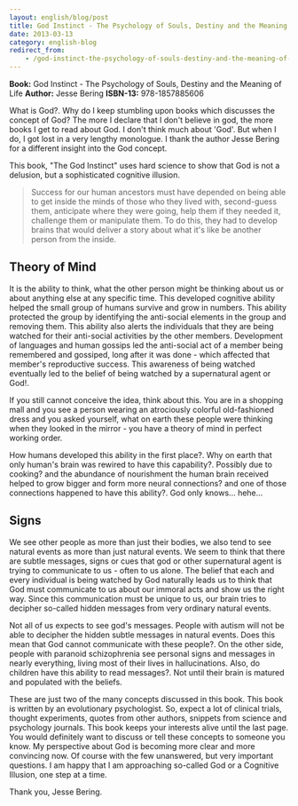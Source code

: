 ```yaml
---
layout: english/blog/post
title: God Instinct - The Psychology of Souls, Destiny and the Meaning of Life
date: 2013-03-13
category: english-blog
redirect_from:
    - /god-instinct-the-psychology-of-souls-destiny-and-the-meaning-of-life-jesse-bering-book-review
---
```


**Book:** God Instinct - The Psychology of Souls, Destiny and the Meaning of Life
**Author:** Jesse Bering
**ISBN-13:** 978-1857885606

What is God?. Why do I keep stumbling upon books which discusses the concept of God? The more I declare that I don't believe in god, the more books I get to read about God. I don't think much about 'God'. But when I do, I got lost in a very lengthy monologue. I thank the author Jesse Bering for a different insight into the God concept.

This book, "The God Instinct" uses hard science to show that God is not a delusion, but a sophisticated cognitive illusion.

> Success for our human ancestors must have depended on being able to get inside the minds of those who they lived with, second-guess them, anticipate where they were going, help them if they needed it, challenge them or manipulate them. To do this, they had to develop brains that would deliver a story about what it's like be another person from the inside.

## Theory of Mind

It is the ability to think, what the other person might be thinking about us or about anything else at any specific time. This developed cognitive ability helped the small group of humans survive and grow in numbers. This ability protected the group by identifying the anti-social elements in the group and removing them. This ability also alerts the individuals that they are being watched for their anti-social activities by the other members. Development of languages and human gossips led the anti-social act of a member being remembered and gossiped, long after it was done - which affected that member's reproductive success. This awareness of being watched eventually led to the belief of being watched by a supernatural agent or God!.

If you still cannot conceive the idea, think about this. You are in a shopping mall and you see a person wearing an atrociously colorful old-fashioned dress and you asked yourself, what on earth these people were thinking when they looked in the mirror - you have a theory of mind in perfect working order.

How humans developed this ability in the first place?. Why on earth that only human's brain was rewired to have this capability?. Possibly due to cooking? and the abundance of nourishment the human brain received helped to grow bigger and form more neural connections? and one of those connections happened to have this ability?. God only knows... hehe...

## Signs

We see other people as more than just their bodies, we also tend to see natural events as more than just natural events. We seem to think that there are subtle messages, signs or cues that god or other supernatural agent is trying to communicate to us - often to us alone. The belief that each and every individual is being watched by God naturally leads us to think that God must communicate to us about our immoral acts and show us the right way. Since this communication must be unique to us, our brain tries to decipher so-called hidden messages from very ordinary natural events.

Not all of us expects to see god's messages. People with autism will not be able to decipher the hidden subtle messages in natural events. Does this mean that God cannot communicate with these people?. On the other side, people with paranoid schizophrenia see personal signs and messages in nearly everything, living most of their lives in hallucinations. Also, do children have this ability to read messages?. Not until their brain is matured and populated with the beliefs.

These are just two of the many concepts discussed in this book. This book is written by an evolutionary psychologist. So, expect a lot of clinical trials, thought experiments, quotes from other authors, snippets from science and psychology journals. This book keeps your interests alive until the last page. You would definitely want to discuss or tell these concepts to someone you know. My perspective about God is becoming more clear and more convincing now. Of course with the few unanswered, but very important questions. I am happy that I am approaching so-called God or a Cognitive Illusion, one step at a time.

Thank you, Jesse Bering.
